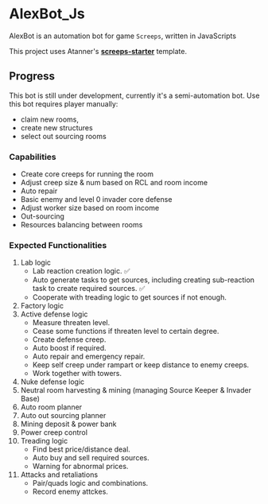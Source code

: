 # AlexBot_Js
AlexBot is an automation bot for game `Screeps`, written in JavaScripts

This project uses Atanner's **[screeps-starter](https://github.com/AydenRennaker/screeps-starter)** template.

## Progress

This bot is still under development, currently it's a semi-automation bot. Use this bot requires player manually: 

- claim new rooms,
- create new structures
- select out sourcing rooms



### Capabilities

- Create core creeps for running the room
- Adjust creep size & num based on RCL and room income
- Auto repair
- Basic enemy and level 0 invader core defense
- Adjust worker size based on room income
- Out-sourcing
- Resources balancing between rooms

### Expected Functionalities

1. Lab logic
    - Lab reaction creation logic. :white_check_mark:
    - Auto generate tasks to get sources, including creating sub-reaction task to create required sources. :white_check_mark:
    - Cooperate with treading logic to get sources if not enough.
2. Factory logic
3. Active defense logic
    - Measure threaten level.
    - Cease some functions if threaten level to certain degree.
    - Create defense creep.
    - Auto boost if required.
    - Auto repair and emergency repair.
    - Keep self creep under rampart or keep distance to enemy creeps.
    - Work together with towers.
4. Nuke defense logic
5. Neutral room harvesting & mining (managing  Source Keeper & Invader Base)
6. Auto room planner
7. Auto out sourcing planner
8. Mining deposit & power bank
9. Power creep control
10. Treading logic
    - Find best price/distance deal.
    - Auto buy and sell required sources.
    - Warning for abnormal prices.
11. Attacks and retaliations
    - Pair/quads logic and combinations.
    - Record enemy attckes.

